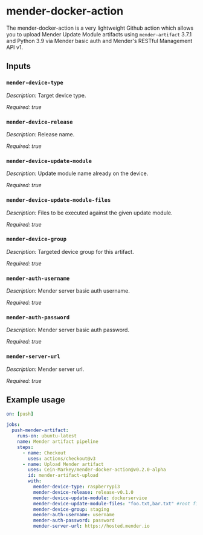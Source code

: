 # mender-docker-action

The mender-docker-action is a very lightweight Github action which allows you to upload Mender Update Module artifacts using `mender-artifact` 3.7.1 and Python 3.9 via Mender basic auth and Mender's RESTful Management API v1.

## Inputs

### `mender-device-type`

_Description:_
Target device type.

_Required:_ *true*

### `mender-device-release`

_Description:_
Release name.

_Required:_ *true*

### `mender-device-update-module`

_Description:_
Update module name already on the device.

_Required:_ *true*

### `mender-device-update-module-files`

_Description:_
Files to be executed against the given update module.

_Required:_ *true*

### `mender-device-group`

_Description:_
Targeted device group for this artifact.

_Required:_ *true*

### `mender-auth-username`

_Description:_
Mender server basic auth username.

_Required:_ *true*

### `mender-auth-password`

_Description:_
Mender server basic auth password.

_Required:_ *true*

### `mender-server-url`

_Description:_
Mender server url.

_Required:_ *true*

## Example usage

```yaml
on: [push]

jobs:
  push-mender-artifact:
    runs-on: ubuntu-latest
    name: Mender artifact pipeline
    steps:
      - name: Checkout
        uses: actions/checkout@v3
      - name: Upload Mender artifact
        uses: Cein-Markey/mender-docker-action@v0.2.0-alpha
        id: mender-artifact-upload
        with:
          mender-device-type: raspberrypi3
          mender-device-release: release-v0.1.0
          mender-device-update-module: dockerservice
          mender-device-update-module-files: "foo.txt,bar.txt" #root files from actions/checkout@v3
          mender-device-group: staging
          mender-auth-username: username
          mender-auth-password: password
          mender-server-url: https://hosted.mender.io
```